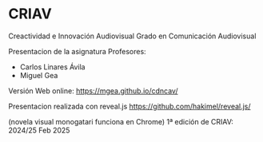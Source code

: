 # CRIAV
Creactividad e Innovación Audiovisual
Grado en Comunicación Audiovisual

Presentacion de la asignatura 
Profesores: 

- Carlos Linares Ávila 
- Miguel Gea 


Versión Web online: https://mgea.github.io/cdncav/

Presentacion realizada con reveal.js https://github.com/hakimel/reveal.js/ 

(novela visual monogatari funciona en Chrome)
1ª edición de CRIAV: 2024/25
Feb 2025
